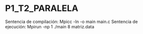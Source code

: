 # P1_T2_PARALELA
Sentencia de compilación:
Mpicc -ln -o main main.c
Sentencia de ejecución:
Mpirun -np 1 ./main 8 matriz.data
